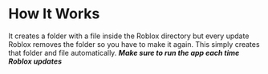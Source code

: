 # How It Works
It creates a folder with a file inside the Roblox directory but every update Roblox
removes the folder so you have to make it again. This simply creates that folder
and file automatically. ***Make sure to run the app each time Roblox updates***
